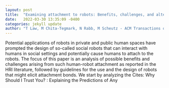 ```yaml
---
layout: post
title:  "Examining attachment to robots: Benefits, challenges, and alternatives"
date:   2022-03-30 13:35:09 -0400
categories: jekyll update
author: "T Law, M Chita-Tegmark, N Rabb, M Scheutz - ACM Transactions on Human-Robot , 2022"
---
```

Potential applications of robots in private and public human spaces have prompted the design of so-called social robots that can interact with humans in social settings and potentially cause humans to attach to the robots. The focus of this paper is an analysis of possible benefits and challenges arising from such human-robot attachment as reported in the HRI literature, followed by guidelines for the use and the design of robots that might elicit attachment bonds. We start by analyzing the Cites:   Why Should I Trust You? : Explaining the Predictions of Any